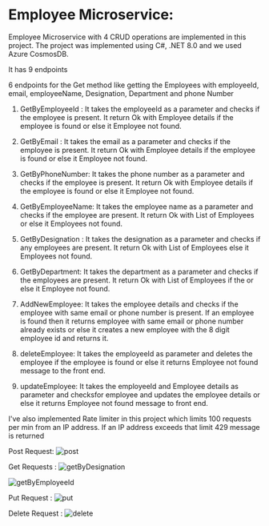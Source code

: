 # Employee Microservice:

Employee Microservice with 4 CRUD operations are implemented in this project. The project was implemented using C#, .NET 8.0 and we used Azure CosmosDB.

It has 9 endpoints 

6 endpoints for the Get method like getting the Employees with employeeId, email, employeeName, Designation, Department and phone Number

1. GetByEmployeeId : It takes the employeeId as a parameter and checks if the employee is present. It return Ok with Employee details if the employee is found or else it Employee not found.

2. GetByEmail : It takes the email as a parameter and checks if the employee is present. It return Ok with Employee details if the employee is found or else it Employee not found.

3. GetByPhoneNumber:  It takes the phone number as a parameter and checks if the employee is present. It return Ok with Employee details if the employee is found or else it Employee not found.

4. GetByEmployeeName: It takes the employee name as a parameter and checks if the employee are present. It return Ok with List of Employees or  else it Employees not found.

5. GetByDesignation : It takes the designation as a parameter and checks if any employees are present. It return Ok with List of Employees else it Employees not found.

6. GetByDepartment:  It takes the department as a parameter and checks if the employees are present. It return Ok with List of Employees if the or  else it Employee not found.

7. AddNewEmployee: It takes the employee details and checks if the employee with same email or phone number is present. If an employee is found then it returns employee with same email or phone number already exists or else it creates a new employee with the 8 digit employee id and returns it.

8. deleteEmployee: It takes the employeeId as parameter and deletes the employee if the employee is found or else it returns Employee not found message to the front end.

9. updateEmployee: It takes the employeeId and Employee details as parameter and checksfor employee and updates the employee details or else it returns Employee not found message to front end.

I've
 also implemented Rate limiter in this project which limits 100 requests per min from an IP address. If an IP address exceeds that limit 429 message is returned

Post Request: 
![post](https://github.com/SohithRajaBuggaveeti/Employee/assets/39987263/d065f4ce-2051-48fd-be18-cdc5c816ef43)

Get Requests : 
![getByDesignation](https://github.com/SohithRajaBuggaveeti/Employee/assets/39987263/b39b3412-0495-4f43-9dff-c81f01521752)

![getByEmployeeId](https://github.com/SohithRajaBuggaveeti/Employee/assets/39987263/af7f2a18-c7d1-4a05-b57a-f186b82cf133)

Put Request : 
![put](https://github.com/SohithRajaBuggaveeti/Employee/assets/39987263/34021ad7-a1f6-4695-8159-57abd83f4a90)

Delete Request : 
![delete](https://github.com/SohithRajaBuggaveeti/Employee/assets/39987263/15844648-94b4-43ee-96bc-a62b06c2e6c1)



